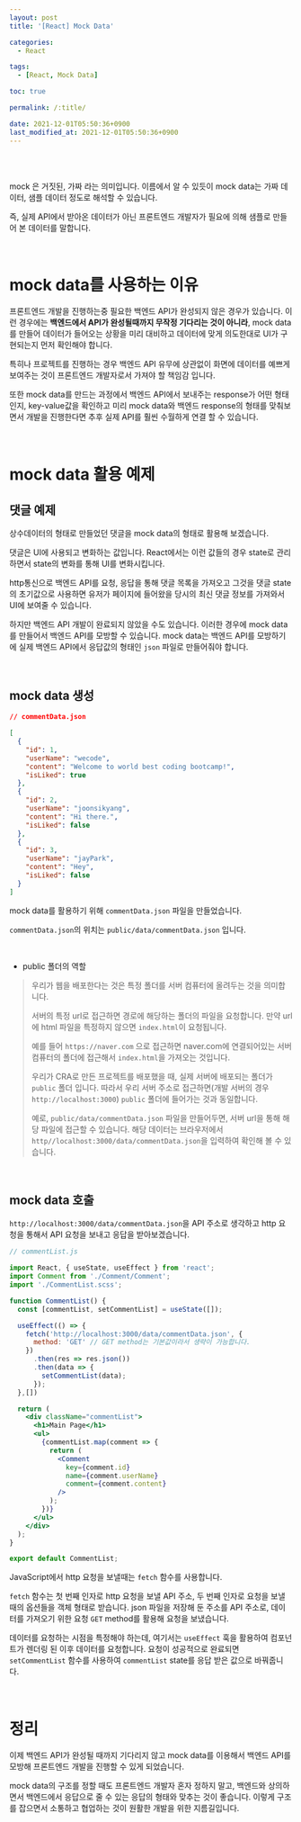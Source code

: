 ```yaml
---
layout: post
title: '[React] Mock Data'

categories: 
  - React

tags: 
  - [React, Mock Data]

toc: true

permalink: /:title/

date: 2021-12-01T05:50:36+0900
last_modified_at: 2021-12-01T05:50:36+0900
---
```


<br>
<br>

mock 은 거짓된, 가짜 라는 의미입니다. 이름에서 알 수 있듯이 mock data는 가짜 데이터, 샘플 데이터 정도로 해석할 수 있습니다.

즉, 실제 API에서 받아온 데이터가 아닌 프론트엔드 개발자가 필요에 의해 샘플로 만들어 본 데이터를 말합니다.

<br>

# mock data를 사용하는 이유

프론트엔드 개발을 진행하는중 필요한 백엔드 API가 완성되지 않은 경우가 있습니다. 이런 경우에는 **백엔드에서 API가 완성될때까지 무작정 기다리는 것이 아니라**, mock data를 만들어 데이터가 들어오는 상황을 미리 대비하고 데이터에 맞게 의도한대로 UI가 구현되는지 먼저 확인해야 합니다.

특히나 프로젝트를 진행하는 경우 백엔드 API 유무에 상관없이 화면에 데이터를 예쁘게 보여주는 것이 프론트엔드 개발자로서 가져야 할 책임감 입니다.

또한 mock data를 만드는 과정에서 백엔드 API에서 보내주는 response가 어떤 형태인지, key-value값을 확인하고 미리 mock data와 백엔드 response의 형태를 맞춰보면서 개발을 진행한다면 추후 실제 API를 훨씬 수월하게 연결 할 수 있습니다.

<br>

# mock data 활용 예제

## 댓글 예제

상수데이터의 형태로 만들었던 댓글을 mock data의 형태로 활용해 보겠습니다.

댓글은 UI에 사용되고 변화하는 값입니다. React에서는 이런 값들의 경우 state로 관리하면서 state의 변화를 통해 UI를 변화시킵니다.

http통신으로 백엔드 API를 요청, 응답을 통해 댓글 목록을 가져오고 그것을 댓글 state의 초기값으로 사용하면 유저가 페이지에 들어왔을 당시의 최신 댓글 정보를 가져와서 UI에 보여줄 수 있습니다.

하지만 백엔드 API 개발이 완료되지 않았을 수도 있습니다. 이러한 경우에 mock data를 만들어서 백엔드 API를 모방할 수 있습니다. mock data는 백엔드 API를 모방하기에 실제 백엔드 API에서 응답값의 형태인 `json` 파일로 만들어줘야 합니다.

<br>

## mock data 생성

```json
// commentData.json

[
  {
    "id": 1,
    "userName": "wecode",
    "content": "Welcome to world best coding bootcamp!",
    "isLiked": true
  },
  {
    "id": 2,
    "userName": "joonsikyang",
    "content": "Hi there.",
    "isLiked": false
  },
  {
    "id": 3,
    "userName": "jayPark",
    "content": "Hey",
    "isLiked": false
  }
]
```

mock data를 활용하기 위해 `commentData.json` 파일을 만들었습니다.

`commentData.json`의 위치는 `public/data/commentData.json` 입니다.

<br>

- public 폴더의 역할

>우리가 웹을 배포한다는 것은 특정 폴더를 서버 컴퓨터에 올려두는 것을 의미합니다.
>
>서버의 특정 url로 접근하면 경로에 해당하는 폴더의 파일을 요청합니다. 만약 url에 html 파일을 특정하지 않으면 `index.html`이 요청됩니다.
>
>예를 들어 `https://naver.com` 으로 접근하면 naver.com에 연결되어있는 서버 컴퓨터의 폴더에 접근해서 `index.html`을 가져오는 것입니다.
>
>우리가 CRA로 만든 프로젝트를 배포했을 때, 실제 서버에 배포되는 폴더가 `public` 폴더 입니다. 따라서 우리 서버 주소로 접근하면(개발 서버의 경우 `http://localhost:3000`) `public` 폴더에 들어가는 것과 동일합니다.
>
>예로, `public/data/commentData.json` 파일을 만들어두면, 서버 url을 통해 해당 파일에 접근할 수 있습니다. 해당 데이터는 브라우저에서 `http//localhost:3000/data/commentData.json`을 입력하여 확인해 볼 수 있습니다.

<br>

## mock data 호출

`http://localhost:3000/data/commentData.json`을 API 주소로 생각하고 http 요청을 통해서 API 요청을 보내고 응답을 받아보겠습니다.

```jsx
// commentList.js

import React, { useState, useEffect } from 'react';
import Comment from './Comment/Comment';
import './CommentList.scss';

function CommentList() {
  const [commentList, setCommentList] = useState([]);

  useEffect(() => {
    fetch('http://localhost:3000/data/commentData.json', {
      method: 'GET' // GET method는 기본값이라서 생략이 가능합니다. 
    })
      .then(res => res.json())
      .then(data => {
        setCommentList(data);
      });
  },[])

  return (
    <div className="commentList">
      <h1>Main Page</h1>
      <ul>
        {commentList.map(comment => {
          return (
            <Comment
              key={comment.id}
              name={comment.userName}
              comment={comment.content}
            />
          );
        })}
      </ul>
    </div>
  );
}

export default CommentList;
```

JavaScript에서 http 요청을 보낼때는 `fetch` 함수를 사용합니다.

`fetch` 함수는 첫 번째 인자로 http 요청을 보낼 API 주소, 두 번째 인자로 요청을 보낼 때의 옵션들을 객체 형태로 받습니다. json 파일을 저장해 둔 주소를 API 주소로, 데이터를 가져오기 위한 요청 `GET` method를 활용해 요청을 보냈습니다.

데이터를 요청하는 시점을 특정해야 하는데, 여기서는 `useEffect` 훅을 활용하여 컴포넌트가 렌더링 된 이후 데이터를 요청합니다. 요청이 성공적으로 완료되면 `setCommentList` 함수를 사용하여 `commentList` state를 응답 받은 값으로 바꿔줍니다.

<br>

# 정리

이제 백엔드 API가 완성될 때까지 기다리지 않고 mock data를 이용해서 백엔드 API를 모방해 프론트엔드 개발을 진행할 수 있게 되었습니다.

mock data의 구조를 정할 때도 프론트엔드 개발자 혼자 정하지 말고, 백엔드와 상의하면서 백엔드에서 응답으로 줄 수 있는 응답의 형태와 맞추는 것이 좋습니다. 이렇게 구조를 잡으면서 소통하고 협업하는 것이 원활한 개발을 위한 지름길입니다.
